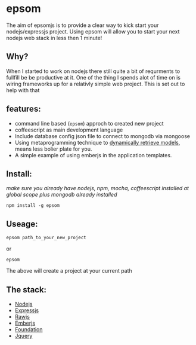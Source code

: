 epsom
=======

The aim of epsomjs is to provide a clear way to kick start your nodejs/expressjs project. Using epsom will allow you to start your next nodejs web stack in less then 1 minute!

## Why?
When I started to work on nodejs there still quite a bit of requrments to fullfill be be productive at it. One of the thing I spends alot of time on is wiring frameworks up for a relativly simple web project. This is set out to help with that 

## features:
* command line based (``` epsom ```) approch to created new project
* coffeescript as main development language
* Include database config json file to connect to mongodb via mongoose
* Using metaprogramming technique to [dynamically retrieve models](https://github.com/klclee/epsomjs/blob/master/lib/templates/src/database.coffee), means less bolier plate for you.
* A simple example of using emberjs in the application templates.

## Install:

*make sure you already have nodejs, npm, mocha, coffeescript installed at global scope plus mongodb already installed*

```npm install -g epsom```

## Useage:

```epsom path_to_your_new_project```

or

``` epsom ```


The above will create a project at your current path


## The stack:
* [Nodejs](http://nodejs.org/)
* [Expressjs](http://expressjs.com)
* [Rawjs](https://github.com/klclee/rawjs)
* [Emberjs](http://emberjs.com)
* [Foundation](http://foundation.zurb.com/docs/)
* [Jquery](http://jquery.com/)
